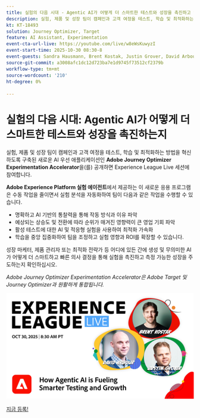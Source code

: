 ```yaml
---
title: 실험의 다음 시대 - Agentic AI가 어떻게 더 스마트한 테스트와 성장을 촉진하고 있는지
description: 실험, 제품 및 성장 팀이 캠페인과 고객 여정을 테스트, 학습 및 최적화하는 방법을 혁신하도록 구축된 새로운 AI 우선 애플리케이션인 Adobe Journey Optimizer Experimentation Accelerator을 공개하면서 Experience League 라이브 세션에 참여하십시오.
kt: KT-18493
solution: Journey Optimizer, Target
feature: AI Assistant, Experimentation
event-cta-url-live: https://youtube.com/live/w8eWsKuwyzI
event-start-time: 2025-10-30 08:30-8
event-guests: Sandra Hausmann, Brent Kostak, Justin Grover, David Arbour
source-git-commit: a3008afc1dc12d723ba7e1d9745f73512cf2379b
workflow-type: tm+mt
source-wordcount: '210'
ht-degree: 0%

---
```



# 실험의 다음 시대: Agentic AI가 어떻게 더 스마트한 테스트와 성장을 촉진하는지

실험, 제품 및 성장 팀이 캠페인과 고객 여정을 테스트, 학습 및 최적화하는 방법을 혁신하도록 구축된 새로운 AI 우선 애플리케이션인 **Adobe Journey Optimizer Experimentation Accelerator**&#x200B;을(를) 공개하면 Experience League Live 세션에 참여합니다.

**Adobe Experience Platform 실험 에이전트**&#x200B;에서 제공하는 이 새로운 응용 프로그램은 수동 작업을 줄이면서 실험 분석을 자동화하여 팀이 다음과 같은 작업을 수행할 수 있습니다.

* 명확하고 AI 기반의 통찰력을 통해 작동 방식과 이유 파악
* 예상되는 상승도 및 전환에 따라 순위가 매겨진 영향력이 큰 영업 기회 파악
* 활성 테스트에 대한 AI 및 적응형 실험을 사용하여 최적화 가속화
* 학습을 중앙 집중화하여 팀을 조정하고 실험 영향과 ROI를 확장할 수 있습니다.

성장 마케터, 제품 관리자 또는 최적화 전략가 등 어디에 있든 간에 생성 및 무의미한 AI가 어떻게 더 스마트하고 빠른 의사 결정을 통해 실험을 촉진하고 측정 가능한 성장을 주도하는지 확인하십시오.

*Adobe Journey Optimizer Experimentation Accelerator은 Adobe Target 및 Journey Optimizer과 원활하게 통합됩니다.*

[![ExL LIVE 2024년 1월 17일](/help/experience-league-live/assets/exl-live-episode-10-30-25-web-banner-v2.png)](https://engage.adobe.com/ExpLeagueLive-251030.html)

[지금 등록!](https://engage.adobe.com/ExpLeagueLive-251030.html)
